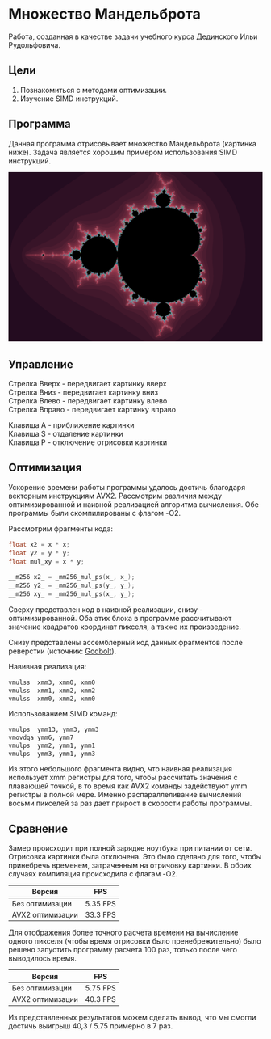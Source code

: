 # Множество Мандельброта
Работа, созданная в качестве задачи учебного курса Дединского Ильи Рудольфовича.




## Цели
1. Познакомиться с методами оптимизации. 
2. Изучение SIMD инструкций.




## Программа
Данная программа отрисовывает множество Мандельброта (картинка ниже). Задача является хорошим примером использования SIMD инструкций.


![mandelbrot](temp/mandelbrot.png)


## Управление


Стрелка Вверх  - передвигает картинку вверх     \
Стрелка Вниз   - передвигает картинку вниз      \
Стрелка Влево  - передвигает картинку влево     \
Стрелка Вправо - передвигает картинку вправо  




Клавиша A - приближение картинки                \
Клавиша S - отдаление картинки                  \
Клавиша P - отключение отрисовки картинки     


## Оптимизация


Ускорение времени работы программы удалось достичь благодаря векторным инструкциям AVX2. Рассмотрим различия между оптимизированной и наивной реализацией алгоритма вычисления. Обе программы были скомпилированы с флагом -O2.


Рассмотрим фрагменты кода:


``` C
float x2 = x * x;
float y2 = y * y;
float mul_xy = x * y;
```


``` C
__m256 x2_ = _mm256_mul_ps(x_, x_);
__m256 y2_ = _mm256_mul_ps(y_, y_);
__m256 xy_ = _mm256_mul_ps(x_, y_);
```


Сверху представлен код в наивной реализации, снизу - оптимизированной.
Оба этих блока в программе рассчитывают значение квадратов координат пикселя, а также их произведение.


Снизу представлены ассемблерный код данных фрагментов после реверстки (источник: [Godbolt](https://godbolt.org/)).

Навивная реализация:
```
vmulss  xmm3, xmm0, xmm0
vmulss  xmm1, xmm2, xmm2
vmulss  xmm0, xmm2, xmm0
```

Использованием SIMD команд:
```
vmulps  ymm13, ymm3, ymm3
vmovdqa ymm6, ymm7
vmulps  ymm2, ymm1, ymm1
vmulps  ymm3, ymm1, ymm3
```


Из этого небольшого фрагмента видно, что наивная реализация использует xmm регистры для того, чтобы рассчитать значения с плавающей точкой, в то время как AVX2 команды задействуют ymm регистры в полной мере. Именно распараллеливание вычислений восьми пикселей за раз дает прирост в скорости работы программы.


## Сравнение


Замер происходит при полной зарядке ноутбука при питании от сети.
Отрисовка картинки была отключена. Это было сделано для того, чтобы принебречь временем, затраченным на отричовку картинки.
В обоих случаях компиляция происходила с флагам -O2.




| Версия            |    FPS       |
| ----------------- | ------------ |
| Без  оптимизации  | 5.35 FPS     |
| AVX2 оптимизации  | 33.3 FPS     |




Для отображения более точного расчета времени на вычисление одного пикселя (чтобы время отрисовки было пренебрежительно) было решено запустить программу расчета 100 раз, только после чего выводилось время.


| Версия            |    FPS       |
| ----------------- | ------------ |
| Без  оптимизации  | 5.75 FPS     |
| AVX2 оптимизации  | 40.3 FPS     |


Из представленных результатов можем сделать вывод, что мы смогли достичь выигрыш 40,3 / 5.75 примерно в 7 раз.









